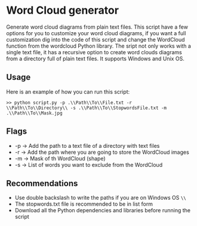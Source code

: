 # Word Cloud generator
Generate word cloud diagrams from plain text files. This script have a few options for you to customize your word cloud diagrams, if you want a full customization dig into the code of this script and change the WordCloud function from the wordcloud Python library. 
The sript not only works with a single text file, it has a recursive option to create word clouds diagrams from a directory full of plain text files.
It supports Windows and Unix OS.

## Usage
Here is an example of how you can run this script:
```
>> python script.py -p .\\Path\\To\\File.txt -r \\Path\\To\\Directory\\ -s .\\Path\\To\\StopwordsFile.txt -m .\\Path\\To\\Mask.jpg
```
## Flags
- -p -> Add the path to a text file of a directory with text files
- -r -> Add the path where you are going to store the WordCloud images
- -m -> Mask of th WordCloud (shape)
- -s -> List of words you want to exclude from the WordCloud
## Recommendations
- Use double backslash to write the paths if you are on Windows OS `\\`
- The stopwords.txt file is recommended to be in list form
- Download all the Python dependencies and libraries before running the script
